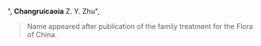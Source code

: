 ",
**Changruicaoia** Z. Y. Zhu",

> Name appeared after publication of the family treatment for the Flora of China.
